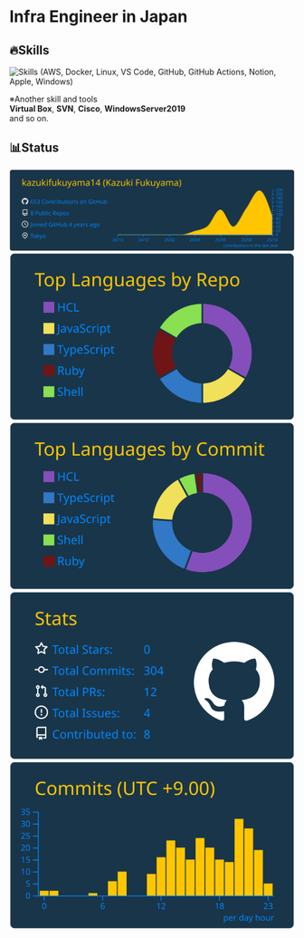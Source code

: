 # Infra Engineer in Japan

## 🔥Skills

![Skills (AWS, Docker, Linux, VS Code, GitHub, GitHub Actions, Notion, Apple, Windows)](https://skillicons.dev/icons?i=aws,docker,linux,vscode,github,githubactions,notion,apple,linux,windows)

※Another skill and tools  
 **Virtual Box**, **SVN**, **Cisco**, **WindowsServer2019**  
 and so on.

## 📊Status

[![Profile details card](https://raw.githubusercontent.com/kazukifukuyama14/kazukifukuyama14/main/profile-summary-card-output/cobalt2/0-profile-details.svg)](https://github.com/vn7n24fzkq/github-profile-summary-cards)
[![Repos per language card](https://raw.githubusercontent.com/kazukifukuyama14/kazukifukuyama14/main/profile-summary-card-output/cobalt2/1-repos-per-language.svg)](https://github.com/vn7n24fzkq/github-profile-summary-cards)
[![Most commit language card](https://raw.githubusercontent.com/kazukifukuyama14/kazukifukuyama14/main/profile-summary-card-output/cobalt2/2-most-commit-language.svg)](https://github.com/vn7n24fzkq/github-profile-summary-cards)
[![Stats card](https://raw.githubusercontent.com/kazukifukuyama14/kazukifukuyama14/main/profile-summary-card-output/cobalt2/3-stats.svg)](https://github.com/vn7n24fzkq/github-profile-summary-cards)
[![Productive time card](https://raw.githubusercontent.com/kazukifukuyama14/kazukifukuyama14/main/profile-summary-card-output/cobalt2/4-productive-time.svg)](https://github.com/vn7n24fzkq/github-profile-summary-cards)
